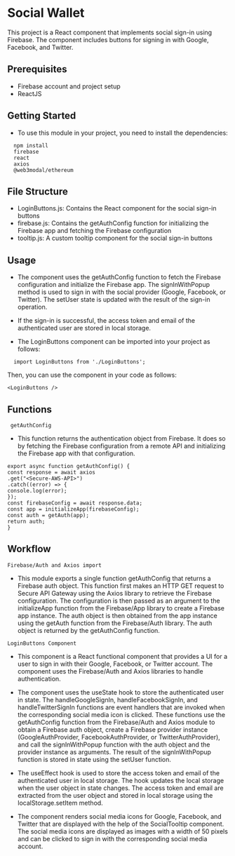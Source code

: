 # Social Wallet

This project is a React component that implements social sign-in using Firebase. The component includes buttons for signing in with Google, Facebook, and Twitter.

## Prerequisites

- Firebase account and project setup
- ReactJS

## Getting Started

- To use this module in your project, you need to install the dependencies:

```
  npm install 
  firebase 
  react 
  axios
  @web3modal/ethereum
```

## File Structure

- LoginButtons.js: Contains the React component for the social sign-in buttons
- firebase.js: Contains the getAuthConfig function for initializing the Firebase app and fetching the Firebase configuration
- tooltip.js: A custom tooltip component for the social sign-in buttons

## Usage

- The component uses the getAuthConfig function to fetch the Firebase configuration and initialize the Firebase app. The signInWithPopup method is used to sign in with the social provider (Google, Facebook, or Twitter). The setUser state is updated with the result of the sign-in operation.

- If the sign-in is successful, the access token and email of the authenticated user are stored in local storage.

- The LoginButtons component can be imported into your project as follows:

```
  import LoginButtons from './LoginButtons';
```

Then, you can use the component in your code as follows:

```
<LoginButtons />
```

## Functions

```
 getAuthConfig
```

- This function returns the authentication object from Firebase. It does so by fetching the Firebase configuration from a remote API and initializing the Firebase app with that configuration.

```
export async function getAuthConfig() {
const response = await axios
.get("<Secure-AWS-API>")
.catch((error) => {
console.log(error);
});
const firebaseConfig = await response.data;
const app = initializeApp(firebaseConfig);
const auth = getAuth(app);
return auth;
}
```

## Workflow

```
Firebase/Auth and Axios import
```

- This module exports a single function getAuthConfig that returns a Firebase auth object. This function first makes an HTTP GET request to Secure API Gateway using the Axios library to retrieve the Firebase configuration. The configuration is then passed as an argument to the initializeApp function from the Firebase/App library to create a Firebase app instance. The auth object is then obtained from the app instance using the getAuth function from the Firebase/Auth library. The auth object is returned by the getAuthConfig function.

```
LoginButtons Component

```

- This component is a React functional component that provides a UI for a user to sign in with their Google, Facebook, or Twitter account. The component uses the Firebase/Auth and Axios libraries to handle authentication.

- The component uses the useState hook to store the authenticated user in state. The handleGoogleSignIn, handleFacebookSignIn, and handleTwitterSignIn functions are event handlers that are invoked when the corresponding social media icon is clicked. These functions use the getAuthConfig function from the Firebase/Auth and Axios module to obtain a Firebase auth object, create a Firebase provider instance (GoogleAuthProvider, FacebookAuthProvider, or TwitterAuthProvider), and call the signInWithPopup function with the auth object and the provider instance as arguments. The result of the signInWithPopup function is stored in state using the setUser function.

- The useEffect hook is used to store the access token and email of the authenticated user in local storage. The hook updates the local storage when the user object in state changes. The access token and email are extracted from the user object and stored in local storage using the localStorage.setItem method.

- The component renders social media icons for Google, Facebook, and Twitter that are displayed with the help of the SocialTooltip component. The social media icons are displayed as images with a width of 50 pixels and can be clicked to sign in with the corresponding social media account.
